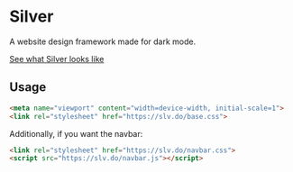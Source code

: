 # Silver

A website design framework made for dark mode.

[See what Silver looks like](https://see.slv.do)

## Usage

```HTML
<meta name="viewport" content="width=device-width, initial-scale=1">
<link rel="stylesheet" href="https://slv.do/base.css">
```

Additionally, if you want the navbar:

```HTML
<link rel="stylesheet" href="https://slv.do/navbar.css">
<script src="https://slv.do/navbar.js"></script>
```
